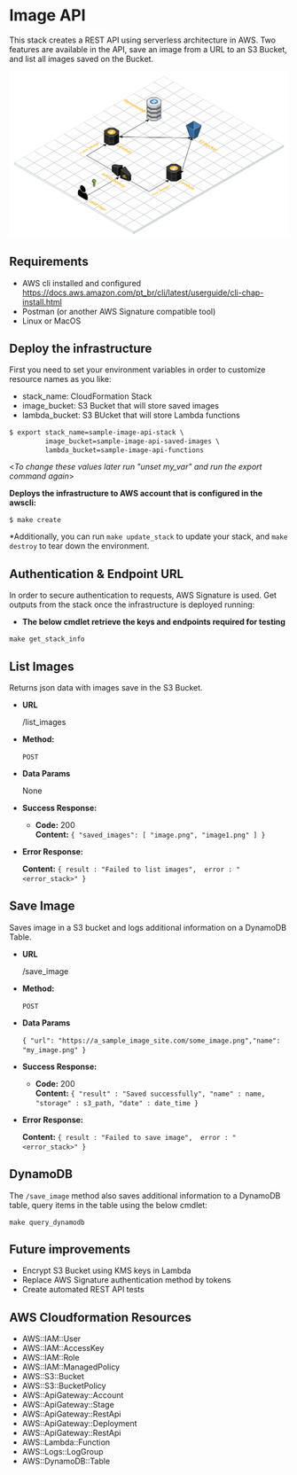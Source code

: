 # Image API

This stack creates a REST API using serverless architecture in AWS. Two features are available in the API, save an image from a URL to an S3 Bucket, and list all images saved on the Bucket.

![Design](design.png?raw=true "Architecture design diagram")

## Requirements

* AWS cli installed and configured https://docs.aws.amazon.com/pt_br/cli/latest/userguide/cli-chap-install.html
* Postman (or another AWS Signature compatible tool)
* Linux or MacOS

## Deploy the infrastructure
First you need to set your environment variables in order to customize resource names as you like:
* stack_name: CloudFormation Stack
* image_bucket: S3 Bucket that will store saved images
* lambda_bucket: S3 BUcket that will store Lambda functions
```
$ export stack_name=sample-image-api-stack \
         image_bucket=sample-image-api-saved-images \
         lambda_bucket=sample-image-api-functions
```
<_To change these values later run "unset my_var" and run the export command again_>

**Deploys the infrastructure to AWS account that is configured in the awscli:**
```
$ make create
```
*Additionally, you can run `make update_stack` to update your stack, and `make destroy` to tear down the environment.

## Authentication & Endpoint URL
In order to secure authentication to requests, AWS Signature is used.
Get outputs from the stack once the infrastructure is deployed running:
 * **The below cmdlet retrieve the keys and endpoints required for testing**
 ```
 make get_stack_info
 ```

**List Images**
----
  Returns json data with images save in the S3 Bucket.

* **URL**

  /list_images

* **Method:**

  `POST`

* **Data Params**

  None

* **Success Response:**

  * **Code:** 200 <br />
    **Content:**  `{ "saved_images": [ "image.png", "image1.png" ] }` 
 
* **Error Response:**

    **Content:** `{ result : "Failed to list images",  error : "<error_stack>" }`


**Save Image**
----
  Saves image in a S3 bucket and logs additional information on a DynamoDB Table.

* **URL**

  /save_image

* **Method:**

  `POST`

* **Data Params**

  `{ "url": "https://a_sample_image_site.com/some_image.png","name": "my_image.png" }`

* **Success Response:**

  * **Code:** 200 <br />
    **Content:**  `{ "result" : "Saved successfully", "name" : name, "storage" : s3_path, "date" : date_time }` 
 
* **Error Response:**

    **Content:** `{ result : "Failed to save image",  error : "<error_stack>" }`

## DynamoDB
The `/save_image` method also saves additional information to a DynamoDB table, query items in the table using the below cmdlet:
```
make query_dynamodb
```


## Future improvements
* Encrypt S3 Bucket using KMS keys in Lambda
* Replace AWS Signature authentication method by tokens
* Create automated REST API tests

## AWS Cloudformation Resources
- AWS::IAM::User
- AWS::IAM::AccessKey
- AWS::IAM::Role
- AWS::IAM::ManagedPolicy
- AWS::S3::Bucket
- AWS::S3::BucketPolicy
- AWS::ApiGateway::Account
- AWS::ApiGateway::Stage
- AWS::ApiGateway::RestApi
- AWS::ApiGateway::Deployment
- AWS::ApiGateway::RestApi
- AWS::Lambda::Function
- AWS::Logs::LogGroup
- AWS::DynamoDB::Table